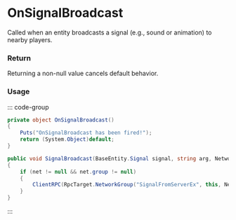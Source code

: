 # OnSignalBroadcast
<Badge type="info" text="Player"/><Badge type="danger" text="Carbon Compatible"/><Badge type="warning" text="Oxide Compatible"/>
Called when an entity broadcasts a signal (e.g., sound or animation) to nearby players.

### Return
Returning a non-null value cancels default behavior.

### Usage
::: code-group
```csharp [Example]
private object OnSignalBroadcast()
{
	Puts("OnSignalBroadcast has been fired!");
	return (System.Object)default;
}
```
```csharp [Source — Assembly-CSharp @ BaseEntity]
public void SignalBroadcast(BaseEntity.Signal signal, string arg, Network.Connection sourceConnection = null)
{
	if (net != null && net.group != null)
	{
		ClientRPC(RpcTarget.NetworkGroup("SignalFromServerEx", this, Network.SendMethod.Unreliable, Network.Priority.Immediate), (int)signal, arg, sourceConnection?.userid ?? 0);
	}
}

```
:::
